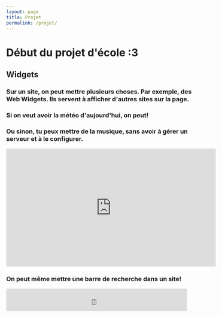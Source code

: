 ```yaml
---
layout: page
title: Projet
permalink: /projet/
---
```


# Début du projet d'école :3 

## Widgets

### Sur un site, on peut mettre plusieurs choses. Par exemple, des Web Widgets. Ils servent à afficher d'autres sites sur la page.
### Si on veut avoir la météo d'aujourd'hui, on peut!

<div id="openweathermap-widget-15"></div>
<script>window.myWidgetParam ? window.myWidgetParam : window.myWidgetParam = [];  window.myWidgetParam.push({id: 15,cityid: '6325494',appid: '9ef29503635731ff0e121874c82b263b',units: 'metric',containerid: 'openweathermap-widget-15',  });  (function() {var script = document.createElement('script');script.async = true;script.charset = "utf-8";script.src = "//openweathermap.org/themes/openweathermap/assets/vendor/owm/js/weather-widget-generator.js";var s = document.getElementsByTagName('script')[0];s.parentNode.insertBefore(script, s);  })();</script>

### Ou sinon, tu peux mettre de la musique, sans avoir à gérer un serveur et à le configurer.

<iframe width="560" height="315" src="https://www.youtube.com/embed/eLWXUYJIuHU" title="YouTube video player" frameborder="0" allow="accelerometer; autoplay; clipboard-write; encrypted-media; gyroscope; picture-in-picture" allowfullscreen></iframe>

### On peut même mettre une barre de recherche dans un site!

<iframe src="https://duckduckgo.com/search.html?duck=yes&prefill=Search DuckDuckGo" style="overflow:hidden;margin:0;padding:0;width:483px;height:60px;" frameborder="0"></iframe>





